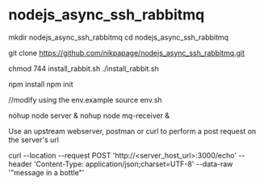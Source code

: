# nodejs_async_ssh_rabbitmq

mkdir nodejs_async_ssh_rabbitmq
cd nodejs_async_ssh_rabbitmq

git clone https://github.com/nikpapage/nodejs_async_ssh_rabbitmq.git

chmod 744 install_rabbit.sh
./install_rabbit.sh

npm install
npm init

//modify using the env.example
source env.sh

nohup node server &
nohup node mq-receiver &

Use an upstream webserver, postman or curl to perform a post request on the server's url 

curl --location --request POST 'http://<server_host_url>:3000/echo' --header 'Content-Type: application/json;charset=UTF-8' --data-raw '"message in a bottle"'
